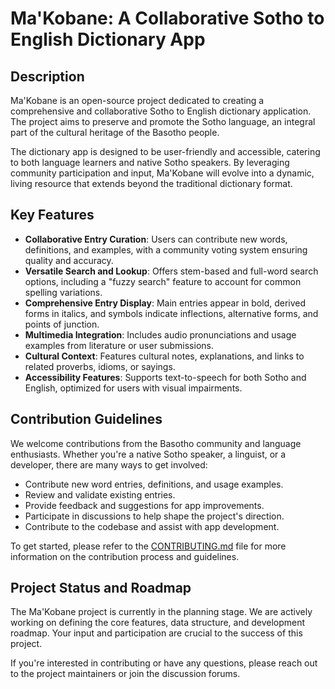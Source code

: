 # Ma'Kobane: A Collaborative Sotho to English Dictionary App

## Description

Ma'Kobane is an open-source project dedicated to creating a comprehensive and collaborative Sotho to English dictionary application. The project aims to preserve and promote the Sotho language, an integral part of the cultural heritage of the Basotho people.

The dictionary app is designed to be user-friendly and accessible, catering to both language learners and native Sotho speakers. By leveraging community participation and input, Ma'Kobane will evolve into a dynamic, living resource that extends beyond the traditional dictionary format.

## Key Features

- **Collaborative Entry Curation**: Users can contribute new words, definitions, and examples, with a community voting system ensuring quality and accuracy.
- **Versatile Search and Lookup**: Offers stem-based and full-word search options, including a "fuzzy search" feature to account for common spelling variations.
- **Comprehensive Entry Display**: Main entries appear in bold, derived forms in italics, and symbols indicate inflections, alternative forms, and points of junction.
- **Multimedia Integration**: Includes audio pronunciations and usage examples from literature or user submissions.
- **Cultural Context**: Features cultural notes, explanations, and links to related proverbs, idioms, or sayings.
- **Accessibility Features**: Supports text-to-speech for both Sotho and English, optimized for users with visual impairments.

## Contribution Guidelines

We welcome contributions from the Basotho community and language enthusiasts. Whether you're a native Sotho speaker, a linguist, or a developer, there are many ways to get involved:

- Contribute new word entries, definitions, and usage examples.
- Review and validate existing entries.
- Provide feedback and suggestions for app improvements.
- Participate in discussions to help shape the project's direction.
- Contribute to the codebase and assist with app development.

To get started, please refer to the [CONTRIBUTING.md](CONTRIBUTING.md) file for more information on the contribution process and guidelines.

## Project Status and Roadmap

The Ma'Kobane project is currently in the planning stage. We are actively working on defining the core features, data structure, and development roadmap. Your input and participation are crucial to the success of this project.

If you're interested in contributing or have any questions, please reach out to the project maintainers or join the discussion forums.

